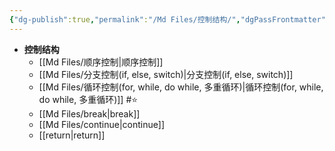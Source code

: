 ```yaml
---
{"dg-publish":true,"permalink":"/Md Files/控制结构/","dgPassFrontmatter":true}
---
```


- **控制结构**
	- [[Md Files/顺序控制\|顺序控制]]  
	- [[Md Files/分支控制(if, else, switch)\|分支控制(if, else, switch)]] 
	- [[Md Files/循环控制(for, while, do while, 多重循环)\|循环控制(for, while, do while, 多重循环)]] #⭐️ 
	- [[Md Files/break\|break]]  
	- [[Md Files/continue\|continue]]  
	- [[return\|return]]  


